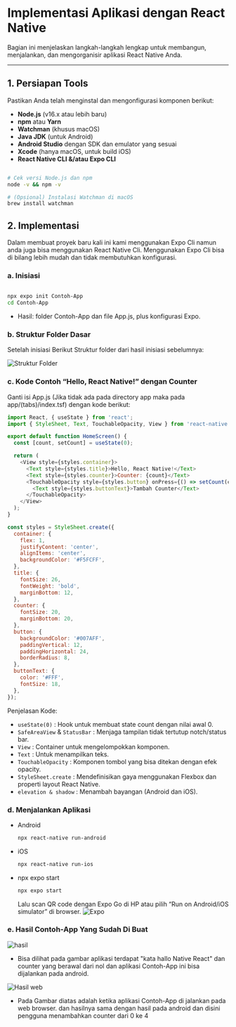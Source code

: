 # Implementasi Aplikasi dengan React Native

Bagian ini menjelaskan langkah-langkah lengkap untuk membangun, menjalankan, dan mengorganisir aplikasi React Native Anda.

---

## 1. Persiapan Tools

Pastikan Anda telah menginstal dan mengonfigurasi komponen berikut:

- **Node.js** (v16.x atau lebih baru)  
- **npm** atau **Yarn**  
- **Watchman** (khusus macOS)  
- **Java JDK** (untuk Android)  
- **Android Studio** dengan SDK dan emulator yang sesuai  
- **Xcode** (hanya macOS, untuk build iOS)
- **React Native CLI &/atau Expo CLI**  

```bash

# Cek versi Node.js dan npm
node -v && npm -v

# (Opsional) Instalasi Watchman di macOS
brew install watchman
```

## 2. Implementasi

Dalam membuat proyek baru kali ini kami menggunakan Expo Cli namun anda juga bisa menggunakan React Native Cli. Menggunakan Expo Cli bisa di bilang lebih mudah dan tidak membutuhkan konfigurasi.

### a. Inisiasi 

```bash

npx expo init Contoh-App
cd Contoh-App
```
- Hasil: folder Contoh-App dan file App.js, plus konfigurasi Expo.

### b. Struktur Folder Dasar

Setelah inisiasi Berikut Struktur folder dari hasil inisiasi sebelumnya:

![Struktur Folder](https://github.com/KhairulWarisinHammami/React-Native-Kelompok1-/blob/Waris-Implementasi_React_Native/Implementasi_React_Native/Images/Struktur%20Folder.png)

### c. Kode Contoh “Hello, React Native!” dengan Counter

Ganti isi App.js (Jika tidak ada pada directory app maka pada app/(tabs)/index.tsf) dengan kode berikut:

```javaScript
import React, { useState } from 'react';
import { StyleSheet, Text, TouchableOpacity, View } from 'react-native';

export default function HomeScreen() {
  const [count, setCount] = useState(0);

  return (
    <View style={styles.container}>
      <Text style={styles.title}>Hello, React Native!</Text>
      <Text style={styles.counter}>Counter: {count}</Text>
      <TouchableOpacity style={styles.button} onPress={() => setCount(count + 1)}>
        <Text style={styles.buttonText}>Tambah Counter</Text>
      </TouchableOpacity>
    </View>
  );
}

const styles = StyleSheet.create({
  container: {
    flex: 1,
    justifyContent: 'center',
    alignItems: 'center',
    backgroundColor: '#F5FCFF',
  },
  title: {
    fontSize: 26,
    fontWeight: 'bold',
    marginBottom: 12,
  },
  counter: {
    fontSize: 20,
    marginBottom: 20,
  },
  button: {
    backgroundColor: '#007AFF',
    paddingVertical: 12,
    paddingHorizontal: 24,
    borderRadius: 8,
  },
  buttonText: {
    color: '#FFF',
    fontSize: 18,
  },
});
```
Penjelasan Kode:
- `useState(0)` : Hook untuk membuat state count dengan nilai awal 0.
- `SafeAreaView` & `StatusBar` : Menjaga tampilan tidak tertutup notch/status bar.
- `View` : Container untuk mengelompokkan komponen.
- `Text` : Untuk menampilkan teks.
- `TouchableOpacity` : Komponen tombol yang bisa ditekan dengan efek opacity.
- `StyleSheet.create` : Mendefinisikan gaya menggunakan Flexbox dan properti layout React Native.
- `elevation & shadow` : Menambah bayangan (Android dan iOS).

### d. Menjalankan Aplikasi 

- Android
  ```bash
  npx react-native run-android
  ```

- iOS
  ```bash
  npx react-native run-ios
  ```

- npx expo start
  ```bash
  npx expo start
  ```

  Lalu scan QR code dengan Expo Go di HP atau pilih “Run on Android/iOS simulator” di browser.
  ![Expo](https://github.com/KhairulWarisinHammami/React-Native-Kelompok1-/blob/Waris-Implementasi_React_Native/Implementasi_React_Native/Images/EXPO.png)


### e. Hasil Contoh-App Yang Sudah Di Buat

![hasil](https://github.com/KhairulWarisinHammami/React-Native-Kelompok1-/blob/Waris-Implementasi_React_Native/Implementasi_React_Native/Images/Hasil%20EXPO.jpeg)

- Bisa dilihat pada gambar aplikasi terdapat "kata hallo Native React" dan counter yang berawal dari nol dan aplikasi Contoh-App ini bisa dijalankan pada android.


![Hasil web](https://github.com/KhairulWarisinHammami/React-Native-Kelompok1-/blob/Waris-Implementasi_React_Native/Implementasi_React_Native/Images/Hasil%20EXPO%20(Web).png)

- Pada Gambar diatas adalah ketika aplikasi Contoh-App di jalankan pada web browser. dan hasilnya sama dengan hasil pada android dan disini pengguna menambahkan counter dari 0 ke 4








